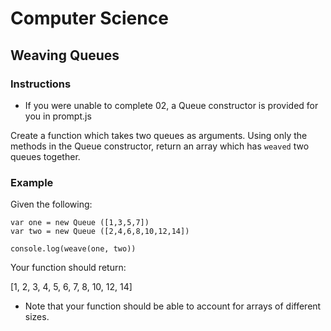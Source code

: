 # Computer Science 

## Weaving Queues

### Instructions

* If you were unable to complete 02, a Queue constructor is provided for you in prompt.js

Create a function which takes two queues as arguments. Using only the methods in the Queue constructor, return an array which has `weaved` two queues together.

### Example
Given the following:
```
var one = new Queue ([1,3,5,7])
var two = new Queue ([2,4,6,8,10,12,14])

console.log(weave(one, two))
```
Your function should return:

[1, 2, 3, 4, 5, 6, 7, 8, 10, 12, 14]

* Note that your function should be able to account for arrays of different sizes.